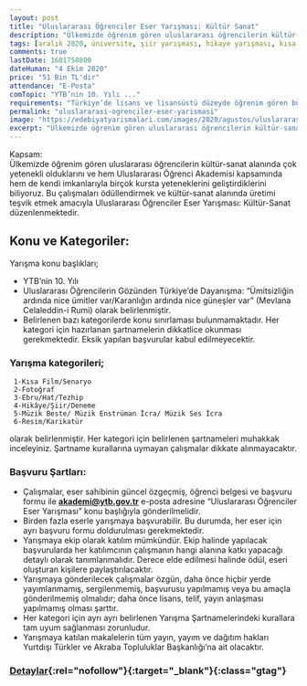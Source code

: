 ```yaml
---
layout: post
title: "Uluslararası Öğrenciler Eser Yarışması: Kültür Sanat"
description: "Ülkemizde öğrenim gören uluslararası öğrencilerin kültür-sanat alanında çok yetenekli olduklarını ve hem Uluslararası Öğrenci Akademisi kapsamında hem de kendi imkanlarıyla birçok kursta yeteneklerini geliştirdiklerini biliyoruz. Bu çalışmaları ödüllendirmek ve kültür-sanat alanında üretimi teşvik etmek amacıyla Uluslararası Öğrenciler Eser Yarışması: Kültür-Sanat düzenlenmektedir."
tags: [aralık 2020, üniversite, şiir yarışması, hikaye yarışması, kısa film yarışması, senaryo yarışması, fotoğraf yarışması, hat yarışması, deneme yarışması, beste yarışması, resim yarışması, karikatür yarışması]
comments: true
lastDate: 1601758800  
dateHuman: "4 Ekim 2020"
price: "51 Bin TL'dir"
attendance: "E-Posta"
comTopic: "YTB’nin 10. Yılı ..."
requirements: "Türkiye’de lisans ve lisansüstü düzeyde öğrenim gören bütün uluslararası öğrencilerin katılımına açıktır."
permalink: "uluslararasi-ogrenciler-eser-yarismasi"
image: "https://edebiyatyarismalari.com/images/2020/agustos/uluslararasi-ogrenciler-kultur-sanat-eser-yarismasi.png"
excerpt: "Ülkemizde öğrenim gören uluslararası öğrencilerin kültür-sanat alanında çok yetenekli olduklarını ve hem Uluslararası Öğrenci Akademisi kapsamında hem de kendi imkanlarıyla birçok kursta yeteneklerini geliştirdiklerini biliyoruz. Bu çalışmaları ödüllendirmek ve kültür-sanat alanında üretimi teşvik etmek amacıyla Uluslararası Öğrenciler Eser Yarışması: Kültür-Sanat düzenlenmektedir."
---
```


Kapsam:  
Ülkemizde öğrenim gören uluslararası öğrencilerin kültür-sanat alanında çok yetenekli olduklarını ve hem Uluslararası Öğrenci Akademisi kapsamında hem de kendi imkanlarıyla birçok kursta yeteneklerini geliştirdiklerini biliyoruz. Bu çalışmaları ödüllendirmek ve kültür-sanat alanında üretimi teşvik etmek amacıyla Uluslararası Öğrenciler Eser Yarışması: Kültür-Sanat düzenlenmektedir.  

## Konu ve Kategoriler:  

Yarışma konu başlıkları;  
- YTB’nin 10. Yılı
- Uluslararası Öğrencilerin Gözünden Türkiye’de Dayanışma: “Ümitsizliğin ardında nice ümitler var/Karanlığın ardında nice güneşler var” (Mevlana Celaleddin-i Rumi) olarak belirlenmiştir.
- Belirlenen bazı kategorilerde konu sınırlaması bulunmamaktadır. Her kategori için hazırlanan şartnamelerin dikkatlice okunması gerekmektedir. Eksik yapılan başvurular kabul edilmeyecektir.
 
### Yarışma kategorileri;  
     1-Kısa Film/Senaryo  
     2-Fotoğraf
     3-Ebru/Hat/Tezhip
     4-Hikâye/Şiir/Deneme
     5-Müzik Beste/ Müzik Enstrüman İcra/ Müzik Ses İcra
     6-Resim/Karikatür

 olarak belirlenmiştir. Her kategori için belirlenen şartnameleri muhakkak inceleyiniz. Şartname kurallarına uymayan çalışmalar dikkate alınmayacaktır.

### Başvuru Şartları:  
- Çalışmalar, eser sahibinin güncel özgeçmiş, öğrenci belgesi ve başvuru formu ile **akademi@ytb.gov.tr** e-posta adresine “Uluslararası Öğrenciler Eser Yarışması” konu başlığıyla gönderilmelidir.
- Birden fazla eserle yarışmaya başvurabilir. Bu durumda, her eser için ayrı başvuru formu doldurulması gerekmektedir.
- Yarışmaya ekip olarak katılım mümkündür. Ekip halinde yapılacak başvurularda her katılımcının çalışmanın hangi alanına katkı yapacağı detaylı olarak tanımlanmalıdır. Derece elde edilmesi halinde ödül, eseri oluşturan kişilere paylaştırılacaktır.
- Yarışmaya gönderilecek çalışmalar özgün, daha önce hiçbir yerde yayımlanmamış, sergilenmemiş, başvurusu yapılmamış veya bu amaçla gönderilmemiş olmalıdır; daha önce lisans, telif, yayın anlaşması yapılmamış olması şarttır.
-  Her kategori için ayrı ayrı belirlenen Yarışma Şartnamelerindeki kurallara tam uyum sağlanması zorunludur.
- Yarışmaya katılan makalelerin tüm yayın, yayım ve dağıtım hakları Yurtdışı Türkler ve Akraba Topluluklar Başkanlığı’na ait olacaktır.

### [Detaylar](https://turkiyeburslari.gov.tr/tr/duyuru/uluslararasi-ogrenciler-eser-yarismasi-kultur-sanat?ref=edebiyatyarismalari.com){:rel="nofollow"}{:target="_blank"}{:class="gtag"}